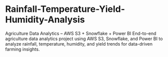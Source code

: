 # Rainfall-Temperature-Yield-Humidity-Analysis
 Agriculture Data Analytics – AWS S3 + Snowflake + Power BI    End-to-end agriculture data analytics project using AWS S3, Snowflake, and Power BI to analyze rainfall, temperature, humidity, and yield trends for data-driven farming insights.

